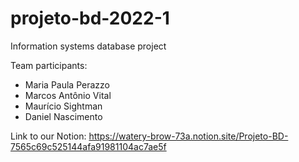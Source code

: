 # projeto-bd-2022-1
Information systems database project

Team participants:
 - Maria Paula Perazzo
 - Marcos Antônio Vital
 - Maurício Sightman
 - Daniel Nascimento

Link to our Notion: https://watery-brow-73a.notion.site/Projeto-BD-7565c69c525144afa91981104ac7ae5f

